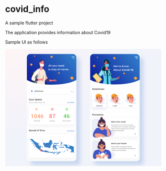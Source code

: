 # covid_info

A sample flutter project

The application provides information about Covid19

Sample UI as follows

![Sample Image](preview.png)
